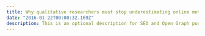 ```yaml
---
title: Why qualitative researchers must stop underestimating online methods
date: "2016-01-22T00:00:32.169Z"
description: This is an optional description for SEO and Open Graph purposes, rather than the default generated excerpt.
---
```


